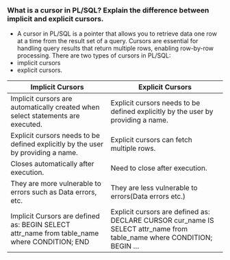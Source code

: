 ### What is a cursor in PL/SQL? Explain the difference between implicit and explicit cursors.

- A cursor in PL/SQL is a pointer that allows you to retrieve data one row at a time from the result set of a query. Cursors are essential for handling query results that return multiple rows, enabling row-by-row processing. 
There are two types of cursors in PL/SQL: 
- implicit cursors
- explicit cursors.

| Implicit Cursors | Explicit Cursors |
| --------- | ---------- |
|Implicit cursors are automatically created when select statements are executed.|Explicit cursors needs to be defined explicitly by the user by providing a name.|
|Explicit cursors needs to be defined explicitly by the user by providing a name.|Explicit cursors can fetch multiple rows.|
|Closes automatically after execution.|Need to close after execution.|
|They are more vulnerable to errors such as Data errors, etc.|They are less vulnerable to errors(Data errors etc.)|
|Implicit Cursors are defined as: BEGIN SELECT attr_name from table_name where CONDITION; END|Explicit cursors are defined as: DECLARE CURSOR cur_name IS SELECT attr_name from table_name where CONDITION; BEGIN …|